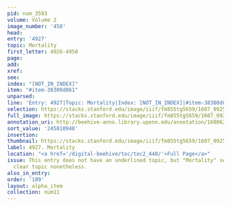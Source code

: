 ```yaml
---
pid: num_3593
volume: Volume 2
image_number: '458'
head:
entry: '4927'
topic: Mortality
first_letter: 4926-4950
page:
add:
xref:
see:
index: "[NOT_IN_INDEX]"
item: "#item-38300d861"
unparsed:
line: 'Entry: 4927|Topic: Mortality|Index: [NOT_IN_INDEX]|#item-38300d861'
selection: https://stacks.stanford.edu/image/iiif/fm855tg5659/1607_0925/702,948,2689,321/full/0/default.jpg
full_image: https://stacks.stanford.edu/image/iiif/fm855tg5659/1607_0925/full/full/0/default.jpg
annotation_uri: http://beehive-anno.library.upenn.edu/annotation/1680628250059
sort_value: '245810948'
insertion:
thumbnail: https://stacks.stanford.edu/image/iiif/fm855tg5659/1607_0925/702,948,600,180/250,/0/default.jpg
label: 4927. Mortality
location: "<a href='/digital-beehive/toc/toc2_448/'>Full Page</a>"
issue: This entry does not have an underlined topic, but "Mortality" seems like the
  clear topic nonetheless.
also_in_entry:
order: '109'
layout: alpha_item
collection: num11
---
```


